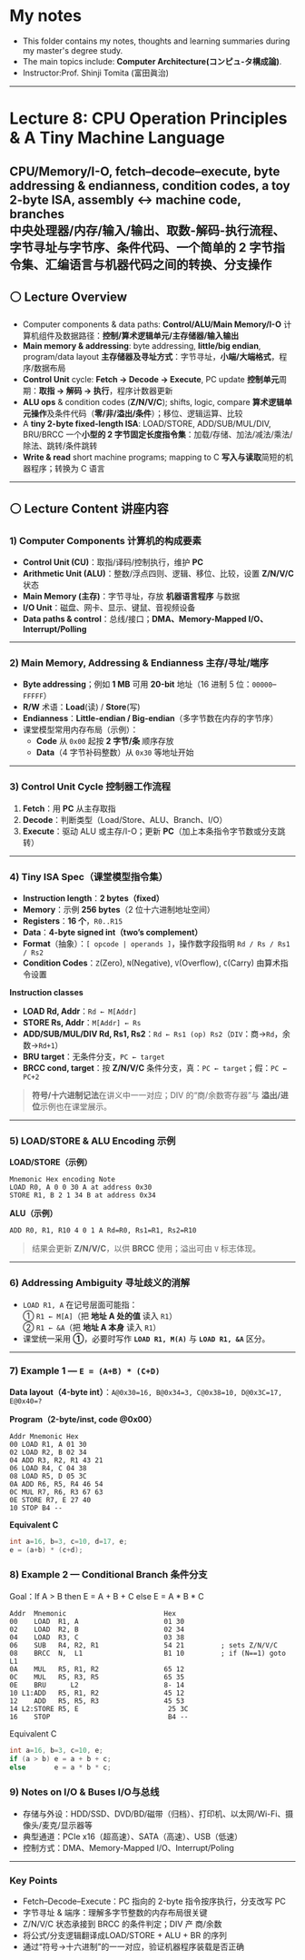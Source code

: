 #  My notes
- This folder contains my notes, thoughts and learning summaries during my master's degree study.
- The main topics include: **Computer Architecture(コンピュ-タ構成論)**.
- Instructor:Prof. Shinji Tomita (富田眞治)  

---
# Lecture 8: CPU Operation Principles & A Tiny Machine Language
CPU/Memory/I-O, fetch–decode–execute, byte addressing & endianness, condition codes, a toy 2-byte ISA, assembly ↔ machine code, branches<br/>
中央处理器/内存/输入/输出、取数-解码-执行流程、字节寻址与字节序、条件代码、一个简单的 2 字节指令集、汇编语言与机器代码之间的转换、分支操作
---

## ⚪ Lecture Overview
- Computer components & data paths: **Control/ALU/Main Memory/I-O**  计算机组件及数据路径：**控制/算术逻辑单元/主存储器/输入输出**
- **Main memory & addressing**: byte addressing, **little/big endian**, program/data layout  **主存储器及寻址方式**：字节寻址，**小端/大端格式**，程序/数据布局
- **Control Unit** cycle: **Fetch → Decode → Execute**, PC update  **控制单元**周期：**取指 → 解码 → 执行**，程序计数器更新
- **ALU ops** & condition codes (**Z/N/V/C**); shifts, logic, compare   **算术逻辑单元操作**及条件代码（**零/非/溢出/条件**）；移位、逻辑运算、比较
- A **tiny 2-byte fixed-length ISA**: LOAD/STORE, ADD/SUB/MUL/DIV, BRU/BRCC  一个**小型的 2 字节固定长度指令集**：加载/存储、加法/减法/乘法/除法、跳转/条件跳转
- **Write & read** short machine programs; mapping to C  **写入与读取**简短的机器程序；转换为 C 语言

---

## ⚪ Lecture Content 讲座内容

### 1) Computer Components 计算机的构成要素
- **Control Unit (CU)**：取指/译码/控制执行，维护 **PC**  
- **Arithmetic Unit (ALU)**：整数/浮点四则、逻辑、移位、比较，设置 **Z/N/V/C** 状态  
- **Main Memory (主存)**：字节寻址，存放 **机器语言程序** 与数据  
- **I/O Unit**：磁盘、网卡、显示、键鼠、音视频设备  
- **Data paths & control**：总线/接口；**DMA、Memory-Mapped I/O、Interrupt/Polling**

---

### 2) Main Memory, Addressing & Endianness 主存/寻址/端序
- **Byte addressing**；例如 **1 MB** 可用 **20-bit** 地址（16 进制 5 位：`00000`–`FFFFF`）  
- **R/W** 术语：**Load**(读) / **Store**(写)  
- **Endianness**：**Little-endian / Big-endian**（多字节数在内存的字节序）  
- 课堂模型常用内存布局（示例）：  
  - **Code** 从 `0x00` 起按 **2 字节/条** 顺序存放  
  - **Data**（4 字节补码整数）从 `0x30` 等地址开始

---

### 3) Control Unit Cycle 控制器工作流程
1. **Fetch**：用 **PC** 从主存取指  
2. **Decode**：判断类型（Load/Store、ALU、Branch、I/O）  
3. **Execute**：驱动 ALU 或主存/I-O；更新 **PC**（加上本条指令字节数或分支跳转）

---

### 4) Tiny ISA Spec（课堂模型指令集）
- **Instruction length**：**2 bytes（fixed）**  
- **Memory**：示例 **256 bytes**（2 位十六进制地址空间）  
- **Registers**：**16 个**，`R0..R15`  
- **Data**：**4-byte signed int（two’s complement）**  
- **Format**（抽象）：`[ opcode | operands ]`，操作数字段指明 `Rd / Rs / Rs1 / Rs2`  
- **Condition Codes**：`Z`(Zero), `N`(Negative), `V`(Overflow), `C`(Carry) 由算术指令设置

**Instruction classes**
- **LOAD Rd, Addr**：`Rd ← M[Addr]`  
- **STORE Rs, Addr**：`M[Addr] ← Rs`  
- **ADD/SUB/MUL/DIV Rd, Rs1, Rs2**：`Rd ← Rs1 (op) Rs2`（`DIV`：商→`Rd`，余数→`Rd+1`）  
- **BRU target**：无条件分支，`PC ← target`  
- **BRCC cond, target**：按 **Z/N/V/C** 条件分支，真：`PC ← target`；假：`PC ← PC+2`

> **符号/十六进制记法**在讲义中一一对应；DIV 的“商/余数寄存器”与 **溢出/进位**示例也在课堂展示。

---

### 5) LOAD/STORE & ALU Encoding 示例
**LOAD/STORE（示例）**

```
Mnemonic Hex encoding Note
LOAD R0, A 0 0 30 A at address 0x30
STORE R1, B 2 1 34 B at address 0x34
```

**ALU（示例）**
```
ADD R0, R1, R10 4 0 1 A Rd=R0, Rs1=R1, Rs2=R10
```
> 结果会更新 **Z/N/V/C**，以供 **BRCC** 使用；溢出可由 `V` 标志体现。

---

### 6) Addressing Ambiguity 寻址歧义的消解
- `LOAD R1, A` 在记号层面可能指：  
  ① `R1 ← M[A]`（把 **地址 A 处的值** 读入 `R1`）  
  ② `R1 ← &A`（把 **地址 A 本身** 读入 `R1`）  
- 课堂统一采用 **①**，必要时写作 **`LOAD R1, M(A)`** 与 **`LOAD R1, &A`** 区分。

---

### 7) Example 1 — `E = (A+B) * (C+D)`
**Data layout（4-byte int）**：`A@0x30=16, B@0x34=3, C@0x38=10, D@0x3C=17, E@0x40=?`

**Program（2-byte/inst, code @0x00）**
```
Addr Mnemonic Hex
00 LOAD R1, A 01 30
02 LOAD R2, B 02 34
04 ADD R3, R2, R1 43 21
06 LOAD R4, C 04 38
08 LOAD R5, D 05 3C
0A ADD R6, R5, R4 46 54
0C MUL R7, R6, R3 67 63
0E STORE R7, E 27 40
10 STOP B4 --
```

**Equivalent C**
```c
int a=16, b=3, c=10, d=17, e;
e = (a+b) * (c+d);
```

### 8) Example 2 — Conditional Branch 条件分支
Goal：If A > B then E = A + B + C else E = A * B * C
```
Addr  Mnemonic                        Hex
00    LOAD  R1, A                     01 30
02    LOAD  R2, B                     02 34
04    LOAD  R3, C                     03 38
06    SUB   R4, R2, R1                54 21         ; sets Z/N/V/C
08    BRCC  N,  L1                    B1 10         ; if (N==1) goto L1
0A    MUL   R5, R1, R2                65 12
0C    MUL   R5, R3, R5                65 35
0E    BRU      L2                     8- 14
10 L1:ADD   R5, R1, R2                45 12
12    ADD   R5, R5, R3                45 53
14 L2:STORE R5, E                      25 3C
16    STOP                             B4 --
```
Equivalent C
```c
int a=16, b=3, c=10, e;
if (a > b) e = a + b + c;
else       e = a * b * c;
```

### 9) Notes on I/O & Buses I/O与总线
- 存储与外设：HDD/SSD、DVD/BD/磁带（归档）、打印机、以太网/Wi-Fi、摄像头/麦克/显示器等
- 典型通道：PCIe x16（超高速）、SATA（高速）、USB（低速）
- 控制方式：DMA、Memory-Mapped I/O、Interrupt/Poling

---
### Key Points
- Fetch–Decode–Execute：PC 指向的 2-byte 指令按序执行，分支改写 PC
- 字节寻址 & 端序：理解多字节整数的内存布局很关键
- Z/N/V/C 状态承接到 BRCC 的条件判定；DIV 产 商/余数
- 将公式/分支逻辑翻译成LOAD/STORE + ALU + BR 的序列
- 通过“符号→十六进制”的一一对应，验证机器程序装载是否正确
